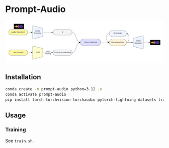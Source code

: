 # Prompt-Audio

![](asset/overview.jpg)

## Installation

```bash
conda create -n prompt-audio python=3.12 -y
conda activate prompt-audio
pip install torch torchvision torchaudio pytorch-lightning datasets transformers diffusers sentencepiece librosa soundfile torcheval lightning
```

## Usage

### Training

See `train.sh`.